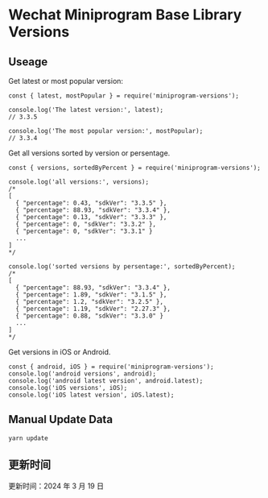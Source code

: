 
# Wechat Miniprogram Base Library Versions

## Useage

Get latest or most popular version:

```;
const { latest, mostPopular } = require('miniprogram-versions');

console.log('The latest version:', latest);
// 3.3.5

console.log('The most popular version:', mostPopular);
// 3.3.4

```

Get all versions sorted by version or persentage.

```
const { versions, sortedByPercent } = require('miniprogram-versions');

console.log('all versions:', versions);
/*
[
  { "percentage": 0.43, "sdkVer": "3.3.5" },
  { "percentage": 88.93, "sdkVer": "3.3.4" },
  { "percentage": 0.13, "sdkVer": "3.3.3" },
  { "percentage": 0, "sdkVer": "3.3.2" },
  { "percentage": 0, "sdkVer": "3.3.1" }
  ...
]
*/

console.log('sorted versions by persentage:', sortedByPercent);
/*
[
  { "percentage": 88.93, "sdkVer": "3.3.4" },
  { "percentage": 1.89, "sdkVer": "3.1.5" },
  { "percentage": 1.2, "sdkVer": "3.2.5" },
  { "percentage": 1.19, "sdkVer": "2.27.3" },
  { "percentage": 0.88, "sdkVer": "3.3.0" }
  ...
]
*/
```

Get versions in iOS or Android.

```
const { android, iOS } = require('miniprogram-versions');
console.log('android versions', android);
console.log('android latest version', android.latest);
console.log('iOS versions', iOS);
console.log('iOS latest version', iOS.latest);
```

## Manual Update Data

```
yarn update
```

## 更新时间

更新时间：2024 年 3 月 19 日
